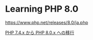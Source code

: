 # Learning PHP 8.0

https://www.php.net/releases/8.0/ja.php

[PHP 7.4.x から PHP 8.0.x への移行](https://www.php.net/manual/ja/migration80.php)
